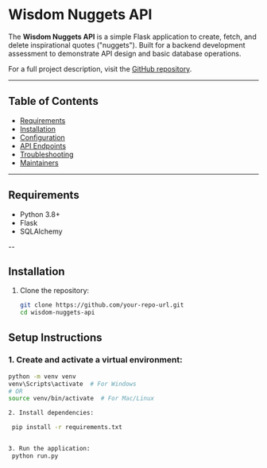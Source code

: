 # Wisdom Nuggets API

The **Wisdom Nuggets API** is a simple Flask application to create, fetch, and delete inspirational quotes ("nuggets"). Built for a backend development assessment to demonstrate API design and basic database operations.

For a full project description, visit the [GitHub repository](https://github.com/your-repo-url).

---

## Table of Contents

- [Requirements](#requirements)
- [Installation](#installation)
- [Configuration](#configuration)
- [API Endpoints](#api-endpoints)
- [Troubleshooting](#troubleshooting)
- [Maintainers](#maintainers)

---

## Requirements

- Python 3.8+
- Flask
- SQLAlchemy

--

## Installation

1. Clone the repository:
   ```bash
   git clone https://github.com/your-repo-url.git
   cd wisdom-nuggets-api

## Setup Instructions

### 1. Create and activate a virtual environment:

```bash
python -m venv venv
venv\Scripts\activate  # For Windows
# OR
source venv/bin/activate  # For Mac/Linux

2. Install dependencies:

 pip install -r requirements.txt


3. Run the application:
 python run.py
